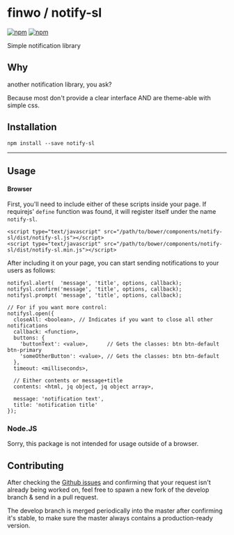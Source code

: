 # finwo / notify-sl

[![npm](https://img.shields.io/npm/v/notify-sl.svg?style=flat-square)](https://npmjs.com/package/notify-sl/)
[![npm](https://img.shields.io/npm/l/notify-sl.svg?style=flat-square)](https://npmjs.com/package/notify-sl/)

Simple notification library

## Why

another notification library, you ask?

Because most don't provide a clear interface AND are theme-able with simple css.

## Installation

```
npm install --save notify-sl
```

---

## Usage

#### Browser

First, you'll need to include either of these scripts inside your page. If requirejs' `define` function was found, it will register itself under the name `notify-sl`.

```
<script type="text/javascript" src="/path/to/bower/components/notify-sl/dist/notify-sl.js"></script>
<script type="text/javascript" src="/path/to/bower/components/notify-sl/dist/notify-sl.min.js"></script>
```

After including it on your page, you can start sending notifications to your users as follows:

```
notifysl.alert(  'message', 'title', options, callback);
notifysl.confirm('message', 'title', options, callback);
notifysl.prompt( 'message', 'title', options, callback);

// For if you want more control:
notifysl.open({
  closeAll: <boolean>, // Indicates if you want to close all other notifications
  callback: <function>,
  buttons: {
    'buttonText': <value>,      // Gets the classes: btn btn-default btn-primary
    'someOtherButton': <value>, // Gets the classes: btn btn-default
  },
  timeout: <milliseconds>,
  
  // Either contents or message+title
  contents: <html, jq object, jq object array>,
  
  message: 'notification text',
  title: 'notification title'
});
```

### Node.JS

Sorry, this package is not intended for usage outside of a browser.

## Contributing

After checking the [Github issues](https://github.com/finwo/js-notify-sl/issues) and confirming that your request isn't already being worked on, feel free to spawn a new fork of the develop branch & send in a pull request.

The develop branch is merged periodically into the master after confirming it's stable, to make sure the master always contains a production-ready version.

